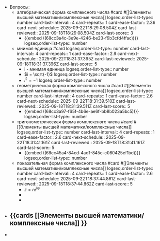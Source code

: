 - Вопросы:
	- алгебраическая форма комплексного числа #card #[[Элементы высшей математики/комплексные числа]]
	  logseq.order-list-type:: number
	  card-last-interval:: 4
	  card-repeats:: 1
	  card-ease-factor:: 2.36
	  card-next-schedule:: 2025-09-22T18:29:08.504Z
	  card-last-reviewed:: 2025-09-18T18:29:08.504Z
	  card-last-score:: 3
		- {{embed ((68cc3a4c-3e9e-4246-be23-f9b3cfd4ffac))}}
		  logseq.order-list-type:: number
	- мнимая единица #card
	  logseq.order-list-type:: number
	  card-last-interval:: 4
	  card-repeats:: 1
	  card-ease-factor:: 2.6
	  card-next-schedule:: 2025-09-22T18:31:37.395Z
	  card-last-reviewed:: 2025-09-18T18:31:37.396Z
	  card-last-score:: 5
		- i - мнимая единица
		  logseq.order-list-type:: number
		- $i = \sqrt{-1}$
		  logseq.order-list-type:: number
		- $i^2 = -1$
		  logseq.order-list-type:: number
	- геометрическая форма комплексного числа #card #[[Элементы высшей математики/комплексные числа]]
	  logseq.order-list-type:: number
	  card-last-interval:: 4
	  card-repeats:: 1
	  card-ease-factor:: 2.6
	  card-next-schedule:: 2025-09-22T18:31:39.510Z
	  card-last-reviewed:: 2025-09-18T18:31:39.511Z
	  card-last-score:: 5
		- {{embed ((68cc3a97-f65f-4b6e-ae6f-bb8b023a5bc5))}}
		  logseq.order-list-type:: number
	- тригонометрическая форма комплексного числа #card #[[Элементы высшей математики/комплексные числа]]
	  logseq.order-list-type:: number
	  card-last-interval:: 4
	  card-repeats:: 1
	  card-ease-factor:: 2.6
	  card-next-schedule:: 2025-09-22T18:31:41.161Z
	  card-last-reviewed:: 2025-09-18T18:31:41.161Z
	  card-last-score:: 5
		- {{embed ((68cc45a4-84cd-4ad1-845c-c080425ef1bd))}}
		  logseq.order-list-type:: number
	- показательная форма комплексного числа #card #[[Элементы высшей математики/комплексные числа]]
	  logseq.order-list-type:: number
	  card-last-interval:: 4
	  card-repeats:: 1
	  card-ease-factor:: 2.6
	  card-next-schedule:: 2025-09-22T18:37:44.861Z
	  card-last-reviewed:: 2025-09-18T18:37:44.862Z
	  card-last-score:: 5
		- $z = r e^{i \varphi}$
		-
		-
- {{cards [[Элементы высшей математики/комплексные числа]] }}
	-
-
